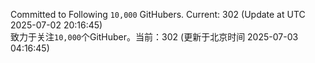 Committed to Following `10,000` GitHubers. Current: <!-- FOLLOWING_COUNT -->302<!-- FOLLOWING_COUNT --> (Update at UTC <!-- LAST_UPDATED -->2025-07-02 20:16:45<!-- LAST_UPDATED -->)<br>
致力于关注`10,000`个GitHuber。当前：<!-- FOLLOWING_COUNT -->302<!-- FOLLOWING_COUNT --> (更新于北京时间 <!-- LAST_UPDATED_CST -->2025-07-03 04:16:45<!-- LAST_UPDATED_CST -->)
